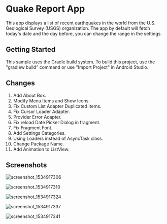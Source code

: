 Quake Report App
===================================

This app displays a list of recent earthquakes in the world
from the U.S. Geological Survey (USGS) organization.
The app by default will fetch today's date and the day before, you can change the range in the settings.

Getting Started
---------------
This sample uses the Gradle build system. To build this project, use the
"gradlew build" command or use "Import Project" in Android Studio.

Changes
-------
1. Add About Box.
2. Modify Menu Items and Show Icons.
3. Fix Custom List Adapter Duplicated Items.
4. Fix Cursor Loader Adapter.
5. Provider Error Adapter.
6. Fix reload Date Picker Dialog in fragment.
7. Fix Fragment Font.
8. Add Settings Categories.
9. Using Loaders instead of AsyncTask class.
10. Change Package Name.
11. Add Animation to ListView.

Screenshots
-----------
![screenshot_1534917306](https://user-images.githubusercontent.com/5157596/44449365-824c4180-a620-11e8-9f50-e88b37cd62b0.png)

![screenshot_1534917310](https://user-images.githubusercontent.com/5157596/44449371-8aa47c80-a620-11e8-930e-503079fc9077.png)

![screenshot_1534917324](https://user-images.githubusercontent.com/5157596/44449378-8ed09a00-a620-11e8-8605-a1aa2e29b34a.png)

![screenshot_1534917337](https://user-images.githubusercontent.com/5157596/44449387-92642100-a620-11e8-9e63-fb62cdb0d861.png)

![screenshot_1534917341](https://user-images.githubusercontent.com/5157596/44449392-9728d500-a620-11e8-9335-ec02bda654d4.png)
